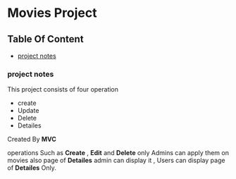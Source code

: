 # Movies Project
## Table Of Content
* [project notes](https://github.com/AhmedAshraf711/Movies/blob/master/README.md#project-notes)

### project notes
This project consists of four operation
- create
- Update
- Delete
- Detailes

Created By **MVC**

 operations Such as **Create** , **Edit** and **Delete** only Admins can apply them on movies also page of  **Detailes** admin can display it    , Users can display page of **Detailes** Only.

